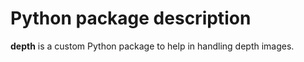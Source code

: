 # Python package description

**depth** is a custom Python package to help in handling depth images.